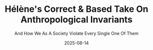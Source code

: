 ---
layout: post
title: Hélène's Correct & Based Take On Anthropological Invariants
subtitle: And How We As A Society Violate Every Single One Of Them
date: 2025-08-14
permalink: /invariants/
published: false
---